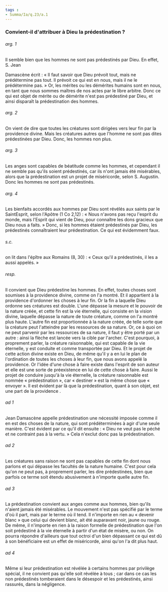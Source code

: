 ```yaml
---
tags : 
- Summa/Ia/q.23/a.1
---
```


### Convient-il d'attribuer à Dieu la prédestination ?

###### arg. 1
Il semble bien que les hommes ne sont pas prédestinés par Dieu. En effet, S. Jean 

Damascène écrit : « Il faut savoir que Dieu prévoit tout, mais ne prédétermine pas tout. Il prévoit ce qui est en nous, mais il ne le prédétermine pas. » Or, les mérites ou les démérites humains sont en nous, en tant que nous sommes maîtres de nos actes par le libre arbitre. Donc ce qui est objet de mérite ou de démérite n'est pas prédestiné par Dieu, et ainsi disparaît la prédestination des hommes. 

###### arg. 2
On vient de dire que toutes les créatures sont dirigées vers leur fin par la providence divine. Mais les créatures autres que l'homme ne sont pas dites prédestinées par Dieu. Donc, les hommes non plus. 

###### arg. 3
Les anges sont capables de béatitude comme les hommes, et cependant il ne semble pas qu'ils soient prédestinés, car ils n'ont jamais été misérables, alors que la prédestination est un projet de miséricorde, selon S. Augustin. Donc les hommes ne sont pas prédestinés. 

###### arg. 4
Les bienfaits accordés aux hommes par Dieu sont révélés aux saints par le SaintEsprit, selon l'Apôtre (1 Co 2,12) : « Nous n'avons pas reçu l'esprit du monde, mais l'Esprit qui vient de Dieu, pour connaître les dons gracieux que Dieu nous a faits. » Donc, si les hommes étaient prédestinés par Dieu, les prédestinés connaîtraient leur prédestination. Ce qui est évidemment faux. 

###### s.c.
on lit dans l'épître aux Romains (8, 30) : « Ceux qu'il a prédestinés, il les a aussi appelés. » 

###### resp.
Il convient que Dieu prédestine les hommes. En effet, toutes choses sont soumises à la providence divine, comme on l'a montré. Et il appartient à la providence d'ordonner les choses à leur fin. Or la fin a laquelle Dieu ordonne ses créatures est double. L'une dépasse la mesure et le pouvoir de la nature créée, et cette fin est la vie éternelle, qui consiste en la vision divine, laquelle dépasse la nature de toute créature, comme on l'a montré plus haute. L'autre fin est proportionnée à la nature créée, de telle sorte que la créature peut l'atteindre par les ressources de sa nature. Or, ce à quoi on ne peut parvenir par les ressources de sa nature, il faut y être porté par un autre : ainsi la flèche est lancée vers la cible par l'archer. C'est pourquoi, à proprement parler, la créature raisonnable, qui est capable de la vie éternelle, y est conduite et comme transportée par Dieu. Et le projet de cette action divine existe en Dieu, de même qu'il y a en lui le plan de l'ordination de toutes les choses à leur fin, que nous avons appelé la providence. Or l'idée d'une chose à faire existe dans l'esprit de son auteur et elle est une sorte de préexistence en lui de cette chose à faire. Aussi le projet de conduire jusqu'à la vie éternelle, la créature raisonnable est nommée « prédestination », car « destiner » est la même chose que « envoyer ». Il est évident par là que la prédestination, quant à son objet, est une part de la providence . 

###### ad 1
Jean Damascène appelle prédestination une nécessité imposée comme il en est des choses de la nature, qui sont prédéterminées à agir d'une seule manière. C'est évident par ce qu'il dit ensuite : « Dieu ne veut pas le péché et ne contraint pas à la vertu. » Cela n'exclut donc pas la prédestination. 

###### ad 2
Les créatures sans raison ne sont pas capables de cette fin dont nous parlons et qui dépasse les facultés de la nature humaine. C'est pour cela qu'on ne peut pas, à proprement parler, les dire prédestinées, bien que parfois ce terme soit étendu abusivement à n'importe quelle autre fin. 

###### ad 3
La prédestination convient aux anges comme aux hommes, bien qu'ils n'aient jamais été misérables. Le mouvement n'est pas spécifié par le terme d'où il part, mais par le terme où il tend. Il n'importe en rien au « devenir blanc » que celui qui devient blanc, ait été auparavant noir, jaune ou rouge. De même, il n'importe en rien à la raison formelle de prédestination que l'on soit prédestiné à la vie éternelle à partir d'un état de misère, ou non. On pourra répondre d'ailleurs que tout octroi d'un bien dépassant ce qui est dû à son bénéficiaire est un effet de miséricorde, ainsi qu'on l'a dit plus haut. 

###### ad 4
Même si leur prédestination est révélée à certains hommes par privilège spécial, il ne convient pas qu'elle soit révélée à tous ; car dans ce cas les non prédestinés tomberaient dans le désespoir et les prédestinés, ainsi rassurés, dans la négligence. 



